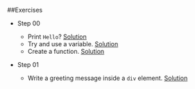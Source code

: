 ##Exercises

* Step 00
  * Print `Hello`? [Solution](http://codepen.io/daldosso/pen/PZdPRJ)
  * Try and use a variable. [Solution](http://codepen.io/daldosso/pen/RrYWJV/)
  * Create a function. [Solution](http://codepen.io/daldosso/pen/QyVGVv)

* Step 01
  * Write a greeting message inside a `div` element. [Solution](http://codepen.io/daldosso/pen/QyVmzV)

